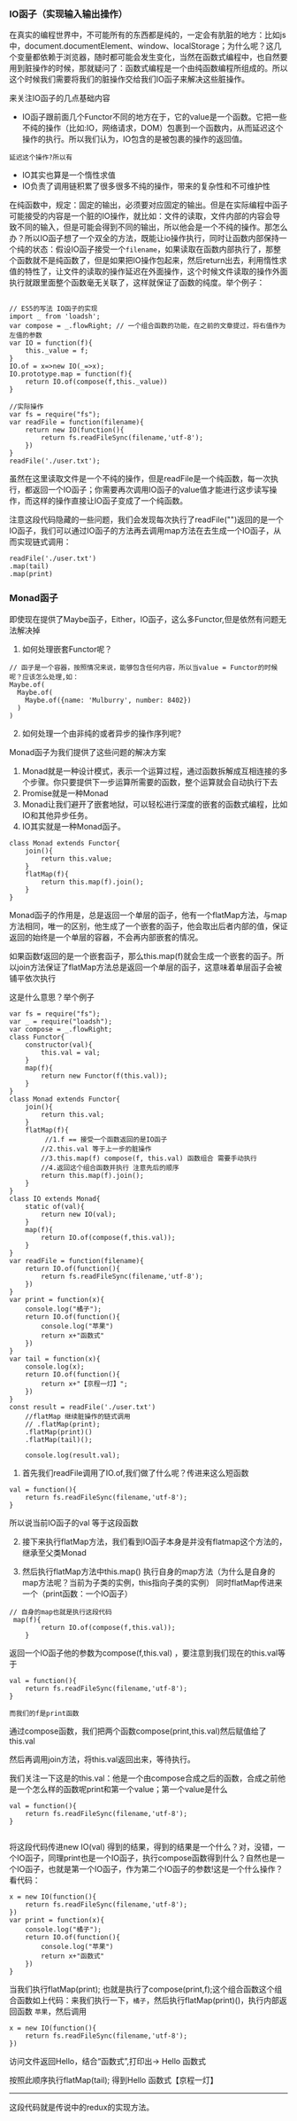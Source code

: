 ### IO函子（实现输入输出操作）
在真实的编程世界中，不可能所有的东西都是纯的，一定会有肮脏的地方：比如js中，document.documentElement、window、localStorage；为什么呢？这几个变量都依赖于浏览器，随时都可能会发生变化，当然在函数式编程中，也自然要用到脏操作的时候，那就疑问了：函数式编程是一个由纯函数编程所组成的。所以这个时候我们需要将我们的脏操作交给我们IO函子来解决这些脏操作。

来关注IO函子的几点基础内容
- IO函子跟前面几个Functor不同的地方在于，它的value是一个函数。它把一些不纯的操作（比如:IO，网络请求，DOM）包裹到一个函数内，从而延迟这个操作的执行。所以我们认为，IO包含的是被包裹的操作的返回值。

`延迟这个操作?所以有`
- IO其实也算是一个惰性求值
- IO负责了调用链积累了很多很多不纯的操作，带来的复杂性和不可维护性

在纯函数中，规定：固定的输出，必须要对应固定的输出。但是在实际编程中函子可能接受的内容是一个脏的IO操作，就比如：文件的读取，文件内部的内容会导致不同的输入，但是可能会得到不同的输出，所以他会是一个不纯的操作。那怎么办？所以IO函子想了一个双全的方法，既能让io操作执行，同时让函数内部保持一个纯的状态：假设IO函子接受一个`filename`，如果读取在函数内部执行了，那整个函数就不是纯函数了，但是如果把IO操作包起来，然后return出去，利用惰性求值的特性了，让文件的读取的操作延迟在外面操作，这个时候文件读取的操作外面执行就跟里面整个函数毫无关联了，这样就保证了函数的纯度。举个例子：

```

// ES5的写法 IO函子的实现
import _ from 'loadsh';
var compose = _.flowRight; // 一个组合函数的功能，在之前的文章提过，将右值作为左值的参数
var IO = function(f){
    this._value = f;
}
IO.of = x=>new IO(_=>x);
IO.prototype.map = function(f){
    return IO.of(compose(f,this._value))
}

//实际操作
var fs = require("fs");
var readFile = function(filename){
    return new IO(function(){
        return fs.readFileSync(filename,'utf-8');
    })
}
readFile('./user.txt');
```
虽然在这里读取文件是一个不纯的操作，但是readFile是一个纯函数，每一次执行，都返回一个IO函子；你需要再次调用IO函子的value值才能进行这步读写操作，而这样的操作直接让IO函子变成了一个纯函数。

注意这段代码隐藏的一些问题，我们会发现每次执行了readFile("")返回的是一个IO函子，我们可以通过IO函子的方法再去调用map方法在去生成一个IO函子，从而实现链式调用：
```
readFile('./user.txt')
.map(tail)
.map(print)
```



### Monad函子

即使现在提供了Maybe函子，Either，IO函子，这么多Functor,但是依然有问题无法解决掉
1. 如何处理嵌套Functor呢？
```
// 函子是一个容器，按照情况来说，能够包含任何内容，所以当value = Functor的时候呢？应该怎么处理,如：
Maybe.of(
  Maybe.of(
    Maybe.of({name: 'Mulburry', number: 8402})
  )
)
```

2. 如何处理⼀个由⾮纯的或者异步的操作序列呢?

Monad函子为我们提供了这些问题的解决方案

1. Monad就是一种设计模式，表示一个运算过程，通过函数拆解成互相连接的多个步骤。你只要提供下一步运算所需要的函数，整个运算就会自动执行下去
2. Promise就是一种Monad
3. Monad让我们避开了嵌套地狱，可以轻松进行深度的嵌套的函数式编程，比如IO和其他异步任务。
3. IO其实就是一种Monad函子。

```
class Monad extends Functor{
    join(){
        return this.value;
    }
    flatMap(f){
        return this.map(f).join();
    }
}
```
Monad函子的作用是，总是返回一个单层的函子，他有一个flatMap方法，与map方法相同，唯一的区别，他生成了一个嵌套的函子，他会取出后者内部的值，保证返回的始终是一个单层的容器，不会再内部嵌套的情况。

如果函数f返回的是一个嵌套函子，那么this.map(f)就会生成一个嵌套的函子。所以join方法保证了flatMap方法总是返回一个单层的函子，这意味着单层函子会被铺平依次执行

这是什么意思？举个例子
```
var fs = require("fs");
var _ = require("loadsh");
var compose = _.flowRight;
class Functor{
    constructor(val){
        this.val = val;
    }
    map(f){
        return new Functor(f(this.val));
    }
}
class Monad extends Functor{
    join(){
        return this.val;
    }
    flatMap(f){
         //1.f == 接受一个函数返回的是IO函子
        //2.this.val 等于上一步的脏操作
        //3.this.map(f) compose(f, this.val) 函数组合 需要手动执行
        //4.返回这个组合函数并执行 注意先后的顺序
        return this.map(f).join();
    }
}
class IO extends Monad{
    static of(val){
        return new IO(val);
    }
    map(f){
        return IO.of(compose(f,this.val));
    }
}
var readFile = function(filename){
    return IO.of(function(){
        return fs.readFileSync(filename,'utf-8');
    })
}
var print = function(x){
    console.log("橘子");
    return IO.of(function(){
        console.log("苹果")
        return x+"函数式"
    })
}
var tail = function(x){
    console.log(x);
    return IO.of(function(){
        return x+"【京程一灯】";
    })
}
const result = readFile('./user.txt')
    //flatMap 继续脏操作的链式调用
    // .flatMap(print);
    .flatMap(print)()
    .flatMap(tail)();

    console.log(result.val);
```

1. 首先我们readFile调用了IO.of,我们做了什么呢？传进来这么短函数
```
val = function(){
    return fs.readFileSync(filename,'utf-8');
}
```
所以说当前IO函子的val 等于这段函数

2. 接下来执行flatMap方法，我们看到IO函子本身是并没有flatmap这个方法的，继承至父类Monad

3. 然后执行flatMap方法中this.map() 执行自身的map方法（为什么是自身的map方法呢？当前为子类的实例，this指向子类的实例） 同时flatMap传进来一个（print函数：一个IO函子）
```
// 自身的map也就是执行这段代码
 map(f){
        return IO.of(compose(f,this.val));
    }
```
返回一个IO函子他的参数为compose(f,this.val) ，要注意到我们现在的this.val等于
```
val = function(){
    return fs.readFileSync(filename,'utf-8');
}
```
```
而我们的f是print函数
```

通过compose函数，我们把两个函数compose(print,this.val)然后赋值给了this.val

然后再调用join方法，将this.val返回出来，等待执行。

我们关注一下这是的this.val：他是一个由compose合成之后的函数，合成之前他是一个怎么样的函数呢print和第一个value；第一个value是什么

```
val = function(){
    return fs.readFileSync(filename,'utf-8');
}


```
将这段代码传进new IO(val) 得到的结果，得到的结果是一个什么？对，没错，一个IO函子，同理print也是一个IO函子，执行compose函数得到什么？自然也是一个IO函子，也就是第一个IO函子，作为第二个IO函子的参数!这是一个什么操作？看代码：
```
x = new IO(function(){
    return fs.readFileSync(filename,'utf-8');
})
var print = function(x){
    console.log("橘子");
    return IO.of(function(){
        console.log("苹果")
        return x+"函数式"
    })
}
```
当我们执行flatMap(print); 也就是执行了compose(print,f);这个组合函数这个组合函数如上代码：来我们执行一下，`橘子`，然后执行flatMap(print)()，执行内部返回函数 `苹果`，然后调用
```
x = new IO(function(){
    return fs.readFileSync(filename,'utf-8');
})
```
访问文件返回Hello，结合“函数式”,打印出-> Hello 函数式

按照此顺序执行flatMap(tail);
得到Hello 函数式【京程一灯】

---
这段代码就是传说中的redux的实现方法。


